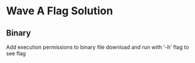 # Wave A Flag Solution

## Binary

Add execution permissions to binary file download and run with '-h' flag to see flag